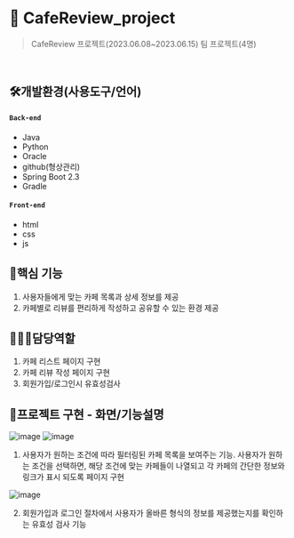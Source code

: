 # 📌 CafeReview_project
> CafeReview 프로젝트(2023.06.08~2023.06.15)
> 팀 프로젝트(4명)
</br>

## 🛠개발환경(사용도구/언어)
#### `Back-end`
- Java
- Python
- Oracle
- github(형상관리)
- Spring Boot 2.3
- Gradle

#### `Front-end`
- html
- css
- js 

## 📗핵심 기능
1. 사용자들에게 맞는 카페 목록과 상세 정보를 제공
2. 카페별로 리뷰를 편리하게 작성하고 공유할 수 있는 환경 제공

## 👩🏻‍💻담당역할
1. 카페 리스트 페이지 구현
2. 카페 리뷰 작성 페이지 구현
3. 회원가입/로그인시 유효성검사

   
## 📝프로젝트 구현 - 화면/기능설명
![image](https://github.com/SYE12345/CafeReview_project/assets/129352928/b22e1b31-d3f7-489d-be63-8b8c44a7f826) ![image](https://github.com/SYE12345/CafeReview_project/assets/129352928/3f510770-fa45-46fd-9464-a29d3c6ad90e)


1. 사용자가 원하는 조건에 따라 필터링된 카페 목록을 보여주는 기능. 사용자가 원하는 조건을 선택하면, 해당 조건에 맞는 카페들이 나열되고 각 카페의 간단한 정보와 링크가 표시 되도록 페이지 구현


![image](https://github.com/SYE12345/CafeReview_project/assets/129352928/cb8c946f-2597-4d0b-ad45-606388f85cda)

2. 회원가입과 로그인 절차에서 사용자가 올바른 형식의 정보를 제공했는지를 확인하는 유효성 검사 기능
